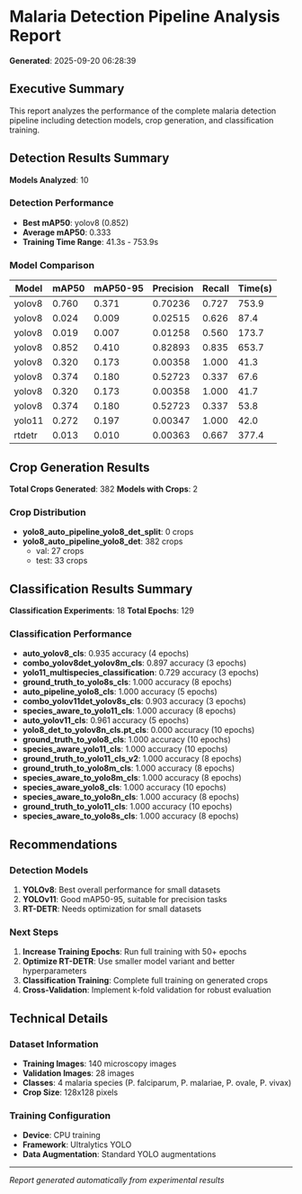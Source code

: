 # Malaria Detection Pipeline Analysis Report

**Generated**: 2025-09-20 06:28:39

## Executive Summary

This report analyzes the performance of the complete malaria detection pipeline including detection models, crop generation, and classification training.

## Detection Results Summary

**Models Analyzed**: 10

### Detection Performance
- **Best mAP50**: yolov8 (0.852)
- **Average mAP50**: 0.333
- **Training Time Range**: 41.3s - 753.9s

### Model Comparison
| Model | mAP50 | mAP50-95 | Precision | Recall | Time(s) |
|-------|-------|----------|-----------|---------|---------|
| yolov8 | 0.760 | 0.371 | 0.70236 | 0.727 | 753.9 |
| yolov8 | 0.024 | 0.009 | 0.02515 | 0.626 | 87.4 |
| yolov8 | 0.019 | 0.007 | 0.01258 | 0.560 | 173.7 |
| yolov8 | 0.852 | 0.410 | 0.82893 | 0.835 | 653.7 |
| yolov8 | 0.320 | 0.173 | 0.00358 | 1.000 | 41.3 |
| yolov8 | 0.374 | 0.180 | 0.52723 | 0.337 | 67.6 |
| yolov8 | 0.320 | 0.173 | 0.00358 | 1.000 | 41.7 |
| yolov8 | 0.374 | 0.180 | 0.52723 | 0.337 | 53.8 |
| yolo11 | 0.272 | 0.197 | 0.00347 | 1.000 | 42.0 |
| rtdetr | 0.013 | 0.010 | 0.00363 | 0.667 | 377.4 |


## Crop Generation Results

**Total Crops Generated**: 382
**Models with Crops**: 2

### Crop Distribution
- **yolo8_auto_pipeline_yolo8_det_split**: 0 crops
- **yolo8_auto_pipeline_yolo8_det**: 382 crops
  - val: 27 crops
  - test: 33 crops


## Classification Results Summary

**Classification Experiments**: 18
**Total Epochs**: 129

### Classification Performance
- **auto_yolov8_cls**: 0.935 accuracy (4 epochs)
- **combo_yolov8det_yolov8m_cls**: 0.897 accuracy (3 epochs)
- **yolo11_multispecies_classification**: 0.729 accuracy (3 epochs)
- **ground_truth_to_yolo8s_cls**: 1.000 accuracy (8 epochs)
- **auto_pipeline_yolo8_cls**: 1.000 accuracy (5 epochs)
- **combo_yolov11det_yolov8s_cls**: 0.903 accuracy (3 epochs)
- **species_aware_to_yolo11_cls**: 1.000 accuracy (8 epochs)
- **auto_yolov11_cls**: 0.961 accuracy (5 epochs)
- **yolo8_det_to_yolov8n_cls.pt_cls**: 0.000 accuracy (10 epochs)
- **ground_truth_to_yolo8_cls**: 1.000 accuracy (10 epochs)
- **species_aware_yolo11_cls**: 1.000 accuracy (10 epochs)
- **ground_truth_to_yolo11_cls_v2**: 1.000 accuracy (8 epochs)
- **ground_truth_to_yolo8m_cls**: 1.000 accuracy (8 epochs)
- **species_aware_to_yolo8m_cls**: 1.000 accuracy (8 epochs)
- **species_aware_yolo8_cls**: 1.000 accuracy (10 epochs)
- **species_aware_to_yolo8n_cls**: 1.000 accuracy (8 epochs)
- **ground_truth_to_yolo11_cls**: 1.000 accuracy (10 epochs)
- **species_aware_to_yolo8s_cls**: 1.000 accuracy (8 epochs)


## Recommendations

### Detection Models
1. **YOLOv8**: Best overall performance for small datasets
2. **YOLOv11**: Good mAP50-95, suitable for precision tasks
3. **RT-DETR**: Needs optimization for small datasets

### Next Steps
1. **Increase Training Epochs**: Run full training with 50+ epochs
2. **Optimize RT-DETR**: Use smaller model variant and better hyperparameters
3. **Classification Training**: Complete full training on generated crops
4. **Cross-Validation**: Implement k-fold validation for robust evaluation

## Technical Details

### Dataset Information
- **Training Images**: 140 microscopy images
- **Validation Images**: 28 images
- **Classes**: 4 malaria species (P. falciparum, P. malariae, P. ovale, P. vivax)
- **Crop Size**: 128x128 pixels

### Training Configuration
- **Device**: CPU training
- **Framework**: Ultralytics YOLO
- **Data Augmentation**: Standard YOLO augmentations

---
*Report generated automatically from experimental results*
